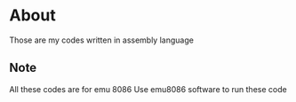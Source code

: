 # About
Those are my codes written in assembly language
## Note
All these codes are for emu 8086
Use emu8086 software to run these code